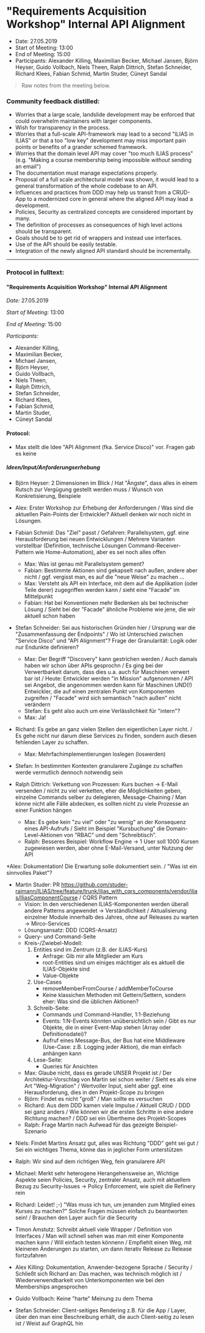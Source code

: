 # "Requirements Acquisition Workshop" Internal API Alignment

- Date: 27.05.2019
- Start of Meeting: 13:00
- End of Meeting: 15:00
- Participants: 
Alexander Killing, Maximilian Becker, Michael Jansen, 
Björn Heyser, Guido Vollbach, Niels Theen, Ralph Dittrich, 
Stefan Schneider, Richard Klees, Fabian Schmid, Martin Studer, 
Cüneyt Sandal

> Raw notes from the meeting below.

### Community feedback distilled:
- Worries that a large scale, landslide development may be enforced that could overwhelm maintainers with larger components.
- Wish for transparency in the process.
- Worries that a full-scale API-framework may lead to a second "ILIAS in ILIAS" *or* that a too "low key" development may miss important pain points or benefits of a grander schemed framework.
- Worries that the domain level API may cover "too much ILIAS process" (e.g. "Making a course membership being impossible *without* sending an email")
- The documentation must manage expectations properly.
- Proposal of a full scale architectural model was shown, it would lead to a general transformation of the whole codebase to an API.
- Influences and practices from DDD may help us transit from a CRUD-App to a modernized core in general where the aligned API may lead a development.
- Policies, Security as centralized concepts are considered important by many.
- The definition of processes as consequences of high level actions should be transparent.
- Goals should be to get rid of wrappers and instead use interfaces.
- Use of the API should be easily testable.
- Integration of the newly aligned API standard should be incrementally.

---

### Protocol in fulltext:

#### "Requirements Acquisition Workshop" Internal API Alignment

*Date:*  27.05.2019

*Start of Meeting:* 13:00

*End of Meeting:* 15:00

*Participants:*
 - Alexander Killing, 
 - Maximilian Becker, 
 - Michael Jansen, 
 - Björn Heyser, 
 - Guido Vollbach, 
 - Niels Theen, 
 - Ralph Dittrich, 
 - Stefan Schneider, 
 - Richard Klees, 
 - Fabian Schmid, 
 - Martin Studer, 
 - Cüneyt Sandal


#### Protocol:

- Max stellt die Idee "API Alignment (fka. Service Disco)" vor. Fragen gab es keine

##### Ideen/Input/Anforderungserhebung
* Björn Heyser: 2 Dimensionen im Blick / Hat "Ängste", dass alles in einem Rutsch zur Vergügung gestellt werden muss / Wunsch von Konkretisierung, Beispiele

* Alex: Erster Workshop zur Erhebung der Anforderungen / Was sind die aktuellen Pain-Points der Entwickler? Aktuell denken wir noch nicht in Lösungen.

* Fabian Schmid: Das "Ziel" passt / Gefahren: Parallelsystem, ggf. eine Herausforderung bei neuen Entwicklungen / Mehrere Varianten vorstellbar (Definition, technische Lösungen Command-Receiver-Pattern wie Home-Automation), aber es sei noch alles offen
    * Max: Was ist genau mit Parallelsystem gement?
    * Fabian: Bestimmte Aktionen sind gekapselt nach außen, andere aber nicht / ggf. vergisst man, es auf die "neue Weise" zu machen ...
    * Max: Versteht als API ein Interface, mit dem auf die Applikation (oder Teile derer) zugegriffen werden kann / sieht eine "Facade" im Mittelpunkt
    * Fabian: Hat bei Konventionen mehr Bedenken als bei technischer Lösung / Sieht bei der "Facade" ähnliche Probleme wie jene, die wir aktuell schon haben

* Stefan Schneider: Sei aus historischen Gründen hier / Ursprung war die "Zusammenfassung der Endpoints" / Wo ist Unterschied zwischen "Service Disco" und "API Alignment"? Frage der Granularität: Logik oder nur Endunkte definieren?
    * Max: Der Begriff "Discovery" kann gestrichen werden / Auch damals haben wir schon über APIs gesprochn / Es ging bei der Verwertbarkeit darum, dass dies u.a. auch für Maschinen verwert bar ist / Heute: Entwickler werden "in Mission" aufgenommen / API sei Angebot, die angenommen werden kann für Maschinen UND(!) Entwickler, die auf einen zentralen Punkt von Komponenten zugreifen / "Facade" wird sich semantisch "nach außen" nicht verändern
    * Stefan: Es geht also auch um eine Verlässlichkeit für "intern"?
    * Max: Ja!

* Richard: Es gebe an ganz vielen Stellen den eigentlichen Layer nicht. / Es gehe nicht nur darum diese Services zu finden, sondern auch diesen fehlenden Layer zu schaffen.
    * Max: Mehrfachimplementierungen loslegen (loswerden)

* Stefan: In bestimmten Kontexten granularere Zugänge zu schaffen werde vermutlich dennoch notwendig sein

* Ralph Dittrich: Verkettung von Prozessen: Kurs buchen -> E-Mail versenden / nicht zu viel verketten, eher die Möglichkeiten geben, einzelne Commands selber zu delegieren, Message-Chaining / Man könne nicht alle Fälle abdecken, es sollten nicht zu viele Prozesse an einer Funktion hängen
    * Max: Es gebe kein "zu viel" oder "zu wenig" an der Konsequenz eines API-Aufrufs / Sieht im Beispiel "Kursbuchung" die Domain-Level-Aktionen von "RBAC" und dem "Schreibtisch".
    * Ralph: Besseres Beispiel: Workflow Engine -> 1 User soll 1000 Kursen zugewiesen werden, aber ohne E-Mail-Versand, unter Nutzung der API

*Alex: Dokumentation! Die Erwartung solle dokumentiert sein. / "Was ist ein sinnvolles Paket"?

* Martin Studer: PR https://github.com/studer-raimann/ILIAS/tree/feature/trunk/ilias_with_cqrs_components/vendor/ilias/IliasComponentCourse / CQRS Pattern
    - Vision: In den verschiedenen ILIAS-Komponenten werden überall andere Patterns angewendet -> Verständlichkeit / Aktualisierung einzelner Module innerhalb des Jahres, ohne auf Releases zu warten -> Mirco-Services
    - Lösungsansatz: DDD (CQRS-Ansatz)
    - Query- und Command-Seite
    - Kreis-/Zwiebel-Modell:
        1. Entities sind im Zentrum (z.B. der ILIAS-Kurs)
            - Anfrage: Gib mir alle Mitglieder am Kurs
            - root-Entities sind um einiges mächtiger als es aktuell die ILIAS-Objekte sind
            - Value-Objekte
        2. Use-Cases
            - removeMemberFromCourse / addMemberToCourse
            - Keine klassichen Methoden mit Gettern/Settern, sondern eher: Was sind die üblichen Aktionen?
        3. Schreib-Seite:
            - Commands und Command-Handler, 1:1-Beziehung
            - Events: 1:N-Events könnten unübersichtlich sein / Gibt es nur Objekte, die in einer Event-Map stehen (Array oder Definitionsdatei)?
            - Aufruf eines Message-Bus, der Bus hat eine Middleware (Use-Case: z.B. Logging jeder Aktion), die man einfach anhängen kann
        4. Lese-Seite:
            - Queries für Ansichten
    - Max: Glaube nicht, dass es gerade UNSER Projekt ist / Der Architektur-Vorschlag von Martin sei schon weiter / Sieht es als eine Art "Weg-Migration" / Wertvoller Input, sieht aber ggf. eine Herausforderung, dies in den Projekt-Scope zu bringen
    - Björn: Findet es nicht "groß" / Man sollte es versuchen
    - Richard: Aus dem DDD kamen viele Impulse / Aktuell CRUD / DDD sei ganz anders / Wie können wir die ersten Schritte in eine andere Richtung machen? / DDD sei ein Übertheme des Projekt-Scopes
    - Ralph: Frage Martin nach Aufwead für das gezeigte Beispiel-Szenario

- Niels: Findet Martins Ansatz gut, alles was Richtung "DDD" geht sei gut / Sei ein wichtiges Thema, könne das in jeglicher Form unterstützen

- Ralph: Wir sind auf dem richtigen Weg, fein granularere API

- Michael: Merkt sehr heterogene Herangehensweise an, Wichtige Aspekte seien Policies, Security, zentraler Ansatz, auch mit aktuellem Bezug zu Security-Issues -> Policy Enforcement, wie spielt die Refinery rein

- Richard: Leidet! ;-) "Was muss ich tun, um jenanden zum Mitglied eines Kurses zu machen?" Solche Fragen müssen einfach zu beantworten sein! / Brauchen den Layer auch für die Security

- Timon Amstutz: Schreibt aktuell viele Wrapper / Definition von Interfaces / Man will schnell sehen was man mit einer Komponente machen kann / Will einfach testen könnenn / Empfiehlt einen Weg, mit kleineren Änderungen zu starten, um dann iterativ Release zu Release fortzufahren

- Alex Killing: Dokumentation, Anwender-bezogene Sprache / Security / Schließt sich Richard an: Das machen, was technisch möglich ist / Wiederverwendbarkeit von Unterkomponenten wie bei den Memberships angesprochen 

- Guido Vollbach: Keine "harte" Meinung zu dem Thema

- Stefan Schneider: Client-seitiges Rendering z.B. für die App / Layer, über den man eine Beschreibung erhält, die auch Client-seitig zu lesen ist / Weist auf GraphQL hin
